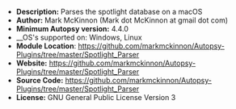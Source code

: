 - __Description:__ Parses the spotlight database on a macOS
- __Author:__ Mark McKinnon (Mark dot McKinnon at gmail dot com)
- __Minimum Autopsy version:__ 4.4.0
- __OS's supported on: Windows, Linux
- __Module Location__: https://github.com/markmckinnon/Autopsy-Plugins/tree/master/Spotlight_Parser
- __Website:__ https://github.com/markmckinnon/Autopsy-Plugins/tree/master/Spotlight_Parser
- __Source Code:__ https://github.com/markmckinnon/Autopsy-Plugins/tree/master/Spotlight_Parser
- __License:__ GNU General Public License Version 3